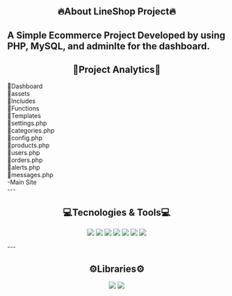 # <h2 align="center">🔥About LineShop Project🔥</h2>
A Simple Ecommerce Project Developed by using PHP, MySQL, and adminlte for the dashboard.
---
<h2 align="center">🔰Project Analytics🔰</h2>
📁Dashboard<br>
 📁assets<br>
  📁Includes<br>
    📁Functions<br>
    📁Templates<br>
  📄settings.php<br>
  📄categories.php<br>
  📄config.php<br>
  📄products.php<br>
  📄users.php<br>
  📄orders.php<br>
  📄alerts.php<br>
  📄messages.php<br>
-Main Site<br>
---
<h2 align="center">💻Tecnologies & Tools💻</h2>
  <p align="center">
   <img src="https://img.shields.io/badge/Front--end-HTML-blue">
   <img src="https://img.shields.io/badge/Front--end-CSS-blue">
   <img src="https://img.shields.io/badge/Front--end-JAVASCRIPT-blue">
   <img src="https://img.shields.io/badge/Front--end-BootStrap-blue">
   <img src="https://img.shields.io/badge/Front--end-Jquery-blue">
   <img src="https://img.shields.io/badge/Back--end-PHP-blue">
   <img src="https://img.shields.io/badge/Back--end-MYSQL-blue">
  </p>
---
<h2 align="center">⚙️Libraries⚙️</h2>
<p align="center">
   <img src="https://img.shields.io/badge/notification-SweetAlertJs-blue">
   <img src="https://img.shields.io/badge/tables-Datatables-blue">
   
  </p>
